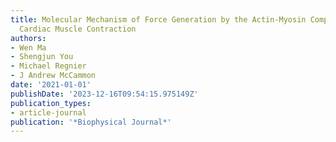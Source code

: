```yaml
---
title: Molecular Mechanism of Force Generation by the Actin-Myosin Complex During
  Cardiac Muscle Contraction
authors:
- Wen Ma
- Shengjun You
- Michael Regnier
- J Andrew McCammon
date: '2021-01-01'
publishDate: '2023-12-16T09:54:15.975149Z'
publication_types:
- article-journal
publication: '*Biophysical Journal*'
---
```

